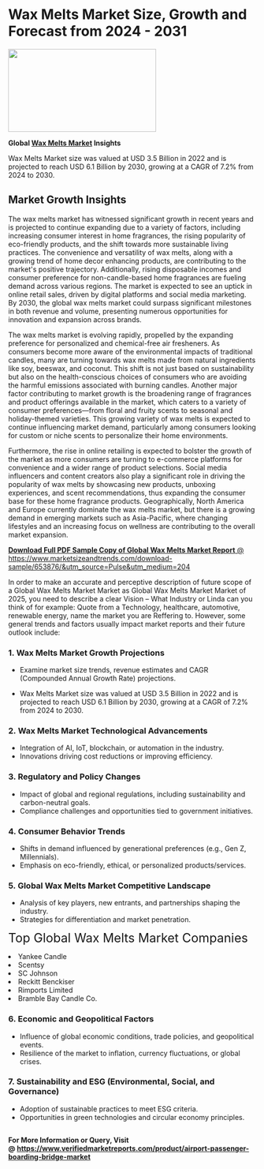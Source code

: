 <H1>Wax Melts Market Size, Growth and Forecast from 2024 - 2031</H1><img class="aligncenter size-medium wp-image-584254" src="https://thirdeyenews.in/wp-content/uploads/2024/09/Global-Market-Research-300x168.jpeg" alt="" width="300" height="168" /><p><strong>Global&nbsp;<a href="https://www.marketsizeandtrends.com/download-sample/653876/&amp;utm_source=Pulse&amp;utm_medium=204">Wax Melts Market</a> Insights</strong></p><p>Wax Melts Market size was valued at USD 3.5 Billion in 2022 and is projected to reach USD 6.1 Billion by 2030, growing at a CAGR of 7.2% from 2024 to 2030.</p><p><h2>Market Growth Insights</h2> <p>The wax melts market has witnessed significant growth in recent years and is projected to continue expanding due to a variety of factors, including increasing consumer interest in home fragrances, the rising popularity of eco-friendly products, and the shift towards more sustainable living practices. The convenience and versatility of wax melts, along with a growing trend of home decor enhancing products, are contributing to the market's positive trajectory. Additionally, rising disposable incomes and consumer preference for non-candle-based home fragrances are fueling demand across various regions. The market is expected to see an uptick in online retail sales, driven by digital platforms and social media marketing. By 2030, the global wax melts market could surpass significant milestones in both revenue and volume, presenting numerous opportunities for innovation and expansion across brands.</p> <p><a href="#"></a></p> <p>The wax melts market is evolving rapidly, propelled by the expanding preference for personalized and chemical-free air fresheners. As consumers become more aware of the environmental impacts of traditional candles, many are turning towards wax melts made from natural ingredients like soy, beeswax, and coconut. This shift is not just based on sustainability but also on the health-conscious choices of consumers who are avoiding the harmful emissions associated with burning candles. Another major factor contributing to market growth is the broadening range of fragrances and product offerings available in the market, which caters to a variety of consumer preferences—from floral and fruity scents to seasonal and holiday-themed varieties. This growing variety of wax melts is expected to continue influencing market demand, particularly among consumers looking for custom or niche scents to personalize their home environments.</p> <p>Furthermore, the rise in online retailing is expected to bolster the growth of the market as more consumers are turning to e-commerce platforms for convenience and a wider range of product selections. Social media influencers and content creators also play a significant role in driving the popularity of wax melts by showcasing new products, unboxing experiences, and scent recommendations, thus expanding the consumer base for these home fragrance products. Geographically, North America and Europe currently dominate the wax melts market, but there is a growing demand in emerging markets such as Asia-Pacific, where changing lifestyles and an increasing focus on wellness are contributing to the overall market expansion.</p> <p><a href="#"></p><p><span class=""><strong>Download Full PDF Sample Copy of Global Wax Melts Market Report</strong> @ <a href="https://www.marketsizeandtrends.com/download-sample/653876/&amp;utm_source=Pulse&amp;utm_medium=204" target="_blank">https://www.marketsizeandtrends.com/download-sample/653876/&amp;utm_source=Pulse&amp;utm_medium=204</a></span></p><p>In order to make an accurate and perceptive description of future scope of a Global&nbsp;Wax Melts Market Market as Global&nbsp;Wax Melts Market Market of 2025, you need to describe a clear Vision &ndash; What Industry or Linda can you think of for example: Quote from a Technology, healthcare, automotive, renewable energy, name the market you are Reffering to. However, some general trends and factors usually impact market reports and their future outlook include:</p><h3>1.&nbsp;<strong>Wax Melts Market Growth Projections</strong></h3><ul><li>Examine market size trends, revenue estimates and CAGR (Compounded Annual Growth Rate) projections.</li><li><p>Wax Melts Market size was valued at USD 3.5 Billion in 2022 and is projected to reach USD 6.1 Billion by 2030, growing at a CAGR of 7.2% from 2024 to 2030.</p></li></ul><h3>2.&nbsp;<strong>Wax Melts Market Technological Advancements</strong></h3><ul><li>Integration of AI, IoT, blockchain, or automation in the industry.</li><li>Innovations driving cost reductions or improving efficiency.</li></ul><h3>3.&nbsp;<strong>Regulatory and Policy Changes</strong></h3><ul><li>Impact of global and regional regulations, including sustainability and carbon-neutral goals.</li><li>Compliance challenges and opportunities tied to government initiatives.</li></ul><h3>4.&nbsp;<strong>Consumer Behavior Trends</strong></h3><ul><li>Shifts in demand influenced by generational preferences (e.g., Gen Z, Millennials).</li><li>Emphasis on eco-friendly, ethical, or personalized products/services.</li></ul><h3>5.&nbsp;<strong>Global Wax Melts Market Competitive Landscape</strong></h3><ul><li>Analysis of key players, new entrants, and partnerships shaping the industry.</li><li>Strategies for differentiation and market penetration.</li></ul><p data-pm-slice="1 1 []"><span style="color: inherit; font-family: inherit; font-size: 25px;">Top Global Wax Melts Market Companies</span></p><div class="" data-test-id=""><p><li>Yankee Candle</li><li> Scentsy</li><li> SC Johnson</li><li> Reckitt Benckiser</li><li> Rimports Limited</li><li> Bramble Bay Candle Co.</li></p></div><h3>6.&nbsp;<strong>Economic and Geopolitical Factors</strong></h3><ul><li>Influence of global economic conditions, trade policies, and geopolitical events.</li><li>Resilience of the market to inflation, currency fluctuations, or global crises.</li></ul><h3>7.&nbsp;<strong>Sustainability and ESG (Environmental, Social, and Governance)</strong></h3><ul><li>Adoption of sustainable practices to meet ESG criteria.</li><li>Opportunities in green technologies and circular economy principles.</li></ul><h2><strong style="font-size: 14px;">For More Information or Query, Visit @&nbsp;</strong><a style="background-color: #ffffff; font-size: 14px;" href="https://www.marketsizeandtrends.com/report/wax-melts-market/" target="_blank">https://www.verifiedmarketreports.com/product/airport-passenger-boarding-bridge-market</a></h2>
